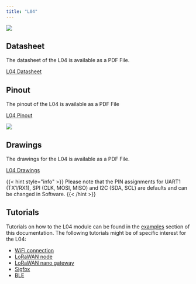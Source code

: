 ```yaml
---
title: "L04"
---
```


![](/gitbook/assets/assets-lil0igdl11z7jos_jpx-lkn7scqkkkb6tqb3uyo-lkn86hknsrea22r0i-s-l04-1.png) 

## Datasheet

The datasheet of the L04 is available as a PDF File.

[L04 Datasheet](/gitbook/assets/l04-specsheet.pdf)

## Pinout

The pinout of the L04 is available as a PDF File

[L04 Pinout](/gitbook/assets/l04-pinout.pdf)

![](/gitbook/assets/l04-pinout.png)

## Drawings

The drawings for the L04 is available as a PDF File.

[L04 Drawings](/gitbook/assets/l04-drawing.pdf)

{{< hint style="info" >}}
Please note that the PIN assignments for UART1 (TX1/RX1), SPI (CLK, MOSI, MISO) and I2C (SDA, SCL) are defaults and can be changed in Software.
{{< /hint >}}

## Tutorials

Tutorials on how to the L04 module can be found in the [examples](../../tutorials/introduction) section of this documentation. The following tutorials might be of specific interest for the L04:

* [WiFi connection](../../tutorials/all/wlan)
* [LoRaWAN node](../../tutorials/lora/lorawan-abp)
* [LoRaWAN nano gateway](../../tutorials/lora/lorawan-nano-gateway)
* [Sigfox](../../tutorials/sigfox)
* [BLE](../../tutorials/all/ble)


